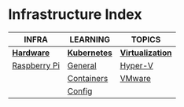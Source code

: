 # Infrastructure Index

|INFRA|LEARNING|TOPICS|
|---|---|---|
|[**Hardware**](hardware-index)|[**Kubernetes**](kubernetes-index)|[**Virtualization**](virtualization-index)|
|[Raspberry Pi](infrastructure/hardware/hardware-raspberrypi)|[General](infrastructure/kubernetes/kubernetes-general)|[Hyper-V](infrastructure/virtualization/virtualization-hyperv)|
||[Containers](infrastructure/kubernetes/kubernetes-containers)|[VMware](infrastructure/virtualization/virtualization-vmware)|
||[Config](infrastructure/kubernetes/kubernetes-config)||